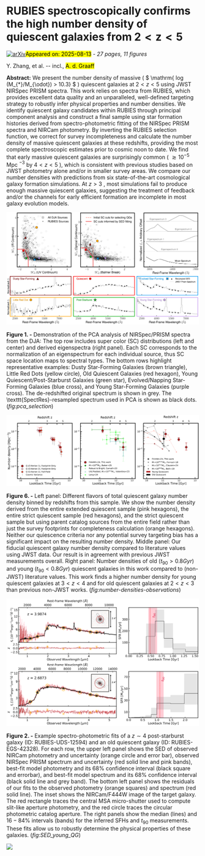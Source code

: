 <div class="macros" style="visibility:hidden;">
$\newcommand{\ensuremath}{}$
$\newcommand{\xspace}{}$
$\newcommand{\object}[1]{\texttt{#1}}$
$\newcommand{\farcs}{{.}''}$
$\newcommand{\farcm}{{.}'}$
$\newcommand{\arcsec}{''}$
$\newcommand{\arcmin}{'}$
$\newcommand{\ion}[2]{#1#2}$
$\newcommand{\textsc}[1]{\textrm{#1}}$
$\newcommand{\hl}[1]{\textrm{#1}}$
$\newcommand{\footnote}[1]{}$
$\newcommand{\vdag}{(v)^\dagger}$
$\newcommand$
$\newcommand$</div>



<div id="title">

# RUBIES spectroscopically confirms the high number density of quiescent galaxies from $\mathbf{2<z<5}$

</div>
<div id="comments">

[![arXiv](https://img.shields.io/badge/arXiv-2508.08577-b31b1b.svg)](https://arxiv.org/abs/2508.08577)<mark>Appeared on: 2025-08-13</mark> -  _27 pages, 11 figures_

</div>
<div id="authors">

Y. Zhang, et al. -- incl., <mark>A. d. Graaff</mark>

</div>
<div id="abstract">

**Abstract:** We present the number density of massive ( $ \mathrm{ log (M_{*}/M_{\odot}) > 10.3} $ ) quiescent galaxies at $2<z<5$ using JWST NIRSpec PRISM spectra. This work relies on spectra from RUBIES, which provides excellent data quality and an unparalleled, well-defined targeting strategy to robustly infer physical properties and number densities. We identify quiescent galaxy candidates within RUBIES through principal component analysis and construct a final sample using star formation histories derived from spectro-photometric fitting of the NIRSpec PRISM spectra and NIRCam photometry. By inverting the RUBIES selection function, we correct for survey incompleteness and calculate the number density of massive quiescent galaxies at these redshifts, providing the most complete spectroscopic estimates prior to cosmic noon to date. We find that early massive quiescent galaxies are surprisingly common ( $\gtrsim 10^{-5}$ Mpc $^{-3}$ by $4<z<5$ ), which is consistent with previous studies based on JWST photometry alone and/or in smaller survey areas. We compare our number densities with predictions from six state-of-the-art cosmological galaxy formation simulations. At $z>3$ , most simulations fail to produce enough massive quiescent galaxies, suggesting the treatment of feedback and/or the channels for early efficient formation are incomplete in most galaxy evolution models.

</div>

<div id="div_fig1">

<img src="tmp_2508.08577/./figures/PCA_selection_v4.png" alt="Fig1" width="100%"/>

**Figure 1. -** Demonstration of the PCA analysis of NIRSpec/PRISM spectra from the DJA: The top row includes super color (SC) distributions (left and center) and derived eigenspectra (right panel). Each SC corresponds to the normalization of an eigenspectrum for each individual source, thus SC space location maps to spectral types. The bottom rows highlight representative examples: Dusty Star-Forming Galaxies (brown triangle), Little Red Dots (yellow circle), Old Quiescent Galaxies (red hexagon), Young Quiescent/Post-Starburst Galaxies (green star), Evolved/Napping Star-Forming Galaxies (blue cross), and Young Star-Forming Galaxies (purple cross). The de-redshifted original spectrum is shown in grey. The \texttt{SpectRes}-resampled spectrum used in PCA is shown as black dots.   (*fig:pca_selection*)

</div>
<div id="div_fig2">

<img src="tmp_2508.08577/./figures/diff_flavors_vs_obs.png" alt="Fig6" width="100%"/>

**Figure 6. -** Left panel: Different flavors of total quiescent galaxy number density binned by redshifts from this sample. We show the number density derived from the entire extended quiescent sample (pink hexagons), the entire strict quiescent sample (red hexagons), and the strict quiescent sample but using parent catalog sources from the entire field rather than just the survey footprints for completeness calculation (orange hexagons). Neither our quiescence criteria nor any potential survey targeting bias has a significant impact on the resulting number density. Middle panel: Our fiducial quiescent galaxy number density compared to literature values using JWST data. Our result is in agreement with previous JWST measurements overall. Right panel: Number densities of old ($t_{90} > 0.8 Gyr$) and young ($t_{90} < 0.8 Gyr$) quiescent galaxies in this work compared to (non-JWST) literature values. This work finds a higher number density for young quiescent galaxies at $3<z<4$ and for old quiescent galaxies at $2<z<3$ than previous non-JWST works.  (*fig:number-densities-observations*)

</div>
<div id="div_fig3">

<img src="tmp_2508.08577/./figures/SED_fits_12594+42328.png" alt="Fig2" width="100%"/>

**Figure 2. -** Example spectro-photometric fits of a $z\sim4$ post-starburst galaxy (ID: RUBIES-UDS-12594) and an old quiescent galaxy (ID: RUBIES-EGS-42328). For each row, the upper left panel shows the SED of observed NIRCam photometry and uncertainty (orange circle and error bar), observed NIRSpec PRISM spectrum and uncertainty (red solid line and pink bands), best-fit model photometry and its 68\% confidence interval (black square and errorbar), and best-fit model spectrum and its 68\% confidence interval (black solid line and grey band). The bottom left panel shows the residuals of our fits to the observed photometry (orange squares) and spectrum (red solid line). The inset shows the NIRCam/F444W image of the target galaxy. The red rectangle traces the central MSA micro-shutter used to compute slit-like aperture photometry, and the red circle traces the circular photometric catalog aperture. The right panels show the median (lines) and $16-84\%$ intervals (bands) for the inferred SFHs and $t_90$ measurements. These fits allow us to robustly determine the physical properties of these galaxies. (*fig:SED_young_QG*)

</div><div id="qrcode"><img src=https://api.qrserver.com/v1/create-qr-code/?size=100x100&data="https://arxiv.org/abs/2508.08577"></div>